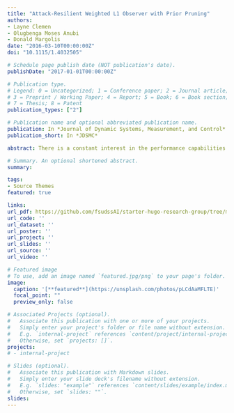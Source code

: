 ```yaml
---
title: "Attack-Resilient Weighted L1 Observer with Prior Pruning"
authors:
- Layne Clemen
- Olugbenga Moses Anubi
- Donald Margolis
date: "2016-03-10T00:00:00Z"
doi: "10.1115/1.4032505"

# Schedule page publish date (NOT publication's date).
publishDate: "2017-01-01T00:00:00Z"

# Publication type.
# Legend: 0 = Uncategorized; 1 = Conference paper; 2 = Journal article;
# 3 = Preprint / Working Paper; 4 = Report; 5 = Book; 6 = Book section;
# 7 = Thesis; 8 = Patent
publication_types: ["2"]

# Publication name and optional abbreviated publication name.
publication: In *Journal of Dynamic Systems, Measurement, and Control*
publication_short: In *JDSMC*

abstract: There is a constant interest in the performance capabilities of active suspensions without the associated shortcomings of degraded fuel economy. To this effect, electrodynamic dampers are currently being researched as a means to approach the performance of a fully active suspension with minimal or no energy consumption. This paper investigates the regenerative capabilities of these dampers during fully active operation for a range of controller types—emphasizing road holding, ride, and energy regeneration. A model of an electrodynamic suspension is developed using bond graphs. Two model predictive controllers (MPCs) are constructed: standard and frequency-weighted MPCs. The resulting controlled system is subjected to International Organization for Standardization (ISO) roads AD and the results are presented. For all of the standard MPC weightings, the suspension was able to recover more energy than is required to run the suspension actively. All of the results for optimal energy regeneration occurred on the standard Pareto tradeoff curve for ride comfort and road holding. Frequency weighting the controller increased suspension performance while also regenerating 3 to 12 percent more energy than the standard MPC.

# Summary. An optional shortened abstract.
summary: 

tags:
- Source Themes
featured: true

links:
url_pdf: https://github.com/fsudssAI/starter-hugo-research-group/tree/main/content/publication/orcedbgmpc/orcedbgmpc.pdf
url_code: ''
url_dataset: ''
url_poster: ''
url_project: ''
url_slides: ''
url_source: ''
url_video: ''

# Featured image
# To use, add an image named `featured.jpg/png` to your page's folder. 
image:
  caption: '[**featured**](https://unsplash.com/photos/pLCdAaMFLTE)'
  focal_point: ""
  preview_only: false

# Associated Projects (optional).
#   Associate this publication with one or more of your projects.
#   Simply enter your project's folder or file name without extension.
#   E.g. `internal-project` references `content/project/internal-project/index.md`.
#   Otherwise, set `projects: []`.
projects:
# - internal-project

# Slides (optional).
#   Associate this publication with Markdown slides.
#   Simply enter your slide deck's filename without extension.
#   E.g. `slides: "example"` references `content/slides/example/index.md`.
#   Otherwise, set `slides: ""`.
slides:
---
```


